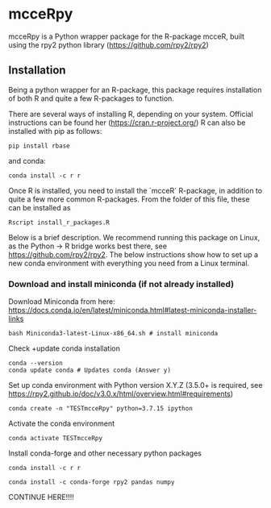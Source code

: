 # mcceRpy

<!-- badges: start -->
<!-- badges: end -->

mcceRpy is a Python wrapper package for the R-package mcceR, built using the rpy2 python library (https://github.com/rpy2/rpy2)

## Installation

Being a python wrapper for an R-package, this package requires installation of both R and quite a few R-packages to function.

There are several ways of installing R, depending on your system. 
Official instructions can be found her (https://cran.r-project.org/)
R can also be installed with pip as follows:
```
pip install rbase
```
and conda:
```
conda install -c r r
```

Once R is installed, you need to install the ´mcceR´ R-package, in addition to quite a few more common R-packages. From the folder of this file, these can be installed as

```
Rscript install_r_packages.R
```





Below is a brief description.
We recommend running this package on Linux, as the Python -> R bridge works best there, see https://github.com/rpy2/rpy2.
The below instructions show how to set up a new conda environment with everything you need from a Linux terminal.

### Download and install miniconda (if not already installed)
Download Miniconda from here: https://docs.conda.io/en/latest/miniconda.html#latest-miniconda-installer-links

```
bash Miniconda3-latest-Linux-x86_64.sh # install miniconda
```
Check +update conda installation
```
conda --version
conda update conda # Updates conda (Answer y)
```

Set up conda environment with Python version X.Y.Z (3.5.0+ is required, see https://rpy2.github.io/doc/v3.0.x/html/overview.html#requirements)
```
conda create -n "TESTmcceRpy" python=3.7.15 ipython
```

Activate the conda environment
```
conda activate TESTmcceRpy
```

Install conda-forge and other necessary python packages
```
conda install -c r r

conda install -c conda-forge rpy2 pandas numpy
```


CONTINUE HERE!!!!

